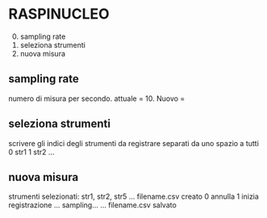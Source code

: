 # RASPINUCLEO
0. sampling rate
1. seleziona strumenti
2. nuova misura

## sampling rate
numero di misura per secondo.
attuale = 10. Nuovo = 

## seleziona strumenti
scrivere gli indici degli strumenti da registrare separati da uno spazio
a tutti
0 str1
1 str2
...

## nuova misura
strumenti selezionati:
str1, str2, str5 ...
filename.csv creato
0 annulla
1 inizia registrazione
...
sampling...
...
filename.csv salvato

